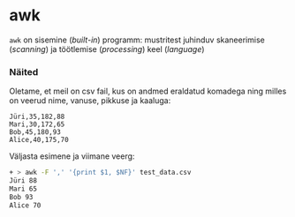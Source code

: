 # awk

`awk` on sisemine (_built-in_) programm: mustritest juhinduv skaneerimise (_scanning_) ja töötlemise (_processing_) keel (_language_)

### Näited

Oletame, et meil on csv fail, kus on andmed eraldatud komadega ning milles on veerud nime, vanuse, pikkuse ja kaaluga:

```csv
Jüri,35,182,88
Mari,30,172,65
Bob,45,180,93
Alice,40,175,70
```

Väljasta esimene ja viimane veerg:

```bash
+ > awk -F ',' '{print $1, $NF}' test_data.csv
Jüri 88
Mari 65
Bob 93
Alice 70
```

